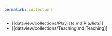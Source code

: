```yaml
---
permalink: collections
---
```

- [[dataview/collections/Playlists.md|Playlists]]
- [[dataview/collections/Teaching.md|Teaching]]

